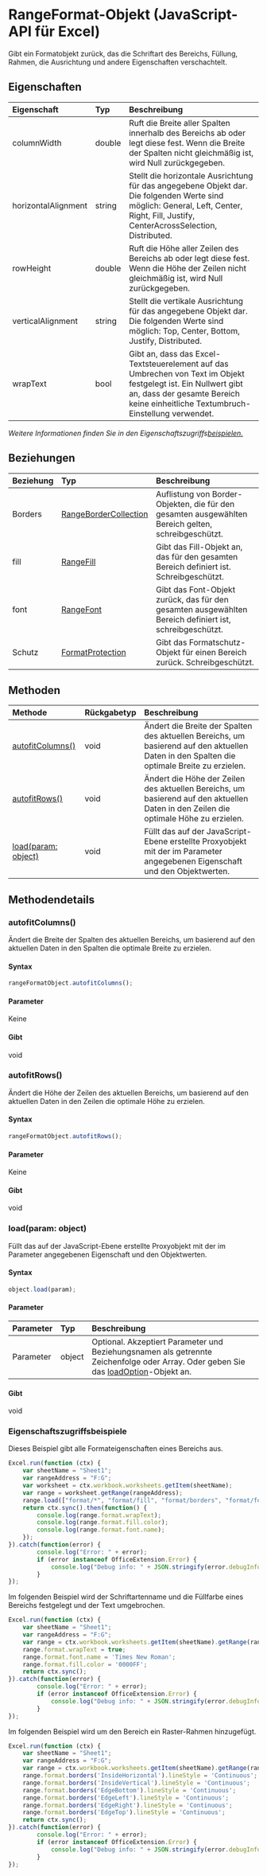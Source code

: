 # RangeFormat-Objekt (JavaScript-API für Excel)

Gibt ein Formatobjekt zurück, das die Schriftart des Bereichs, Füllung, Rahmen, die Ausrichtung und andere Eigenschaften verschachtelt.

## Eigenschaften

| Eigenschaft     | Typ   |Beschreibung
|:---------------|:--------|:----------|
|columnWidth|double|Ruft die Breite aller Spalten innerhalb des Bereichs ab oder legt diese fest. Wenn die Breite der Spalten nicht gleichmäßig ist, wird Null zurückgegeben.|
|horizontalAlignment|string|Stellt die horizontale Ausrichtung für das angegebene Objekt dar. Die folgenden Werte sind möglich: General, Left, Center, Right, Fill, Justify, CenterAcrossSelection, Distributed.|
|rowHeight|double|Ruft die Höhe aller Zeilen des Bereichs ab oder legt diese fest. Wenn die Höhe der Zeilen nicht gleichmäßig ist, wird Null zurückgegeben.|
|verticalAlignment|string|Stellt die vertikale Ausrichtung für das angegebene Objekt dar. Die folgenden Werte sind möglich: Top, Center, Bottom, Justify, Distributed.|
|wrapText|bool|Gibt an, dass das Excel-Textsteuerelement auf das Umbrechen von Text im Objekt festgelegt ist. Ein Nullwert gibt an, dass der gesamte Bereich keine einheitliche Textumbruch-Einstellung verwendet.|

_Weitere Informationen finden Sie in den Eigenschaftszugriffs[beispielen.](#beispielen.)_

## Beziehungen
| Beziehung | Typ   |Beschreibung|
|:---------------|:--------|:----------|
|Borders|[RangeBorderCollection](rangebordercollection.md)|Auflistung von Border-Objekten, die für den gesamten ausgewählten Bereich gelten, schreibgeschützt.|
|fill|[RangeFill](rangefill.md)|Gibt das Fill-Objekt an, das für den gesamten Bereich definiert ist. Schreibgeschützt.|
|font|[RangeFont](rangefont.md)|Gibt das Font-Objekt zurück, das für den gesamten ausgewählten Bereich definiert ist, schreibgeschützt.|
|Schutz|[FormatProtection](formatprotection.md)|Gibt das Formatschutz-Objekt für einen Bereich zurück. Schreibgeschützt.|

## Methoden

| Methode           | Rückgabetyp    |Beschreibung|
|:---------------|:--------|:----------|
|[autofitColumns()](#autofitcolumns)|void|Ändert die Breite der Spalten des aktuellen Bereichs, um basierend auf den aktuellen Daten in den Spalten die optimale Breite zu erzielen.|
|[autofitRows()](#autofitrows)|void|Ändert die Höhe der Zeilen des aktuellen Bereichs, um basierend auf den aktuellen Daten in den Zeilen die optimale Höhe zu erzielen.|
|[load(param: object)](#loadparam-object)|void|Füllt das auf der JavaScript-Ebene erstellte Proxyobjekt mit der im Parameter angegebenen Eigenschaft und den Objektwerten.|

## Methodendetails


### autofitColumns()
Ändert die Breite der Spalten des aktuellen Bereichs, um basierend auf den aktuellen Daten in den Spalten die optimale Breite zu erzielen.

#### Syntax
```js
rangeFormatObject.autofitColumns();
```

#### Parameter
Keine

#### Gibt 
void

### autofitRows()
Ändert die Höhe der Zeilen des aktuellen Bereichs, um basierend auf den aktuellen Daten in den Zeilen die optimale Höhe zu erzielen.

#### Syntax
```js
rangeFormatObject.autofitRows();
```

#### Parameter
Keine

#### Gibt 
void

### load(param: object)
Füllt das auf der JavaScript-Ebene erstellte Proxyobjekt mit der im Parameter angegebenen Eigenschaft und den Objektwerten.

#### Syntax
```js
object.load(param);
```

#### Parameter
| Parameter    | Typ   |Beschreibung|
|:---------------|:--------|:----------|
|Parameter|object|Optional. Akzeptiert Parameter und Beziehungsnamen als getrennte Zeichenfolge oder Array. Oder geben Sie das [loadOption](loadoption.md)-Objekt an.|

#### Gibt 
void
### Eigenschaftszugriffsbeispiele

Dieses Beispiel gibt alle Formateigenschaften eines Bereichs aus. 

```js
Excel.run(function (ctx) { 
    var sheetName = "Sheet1";
    var rangeAddress = "F:G";
    var worksheet = ctx.workbook.worksheets.getItem(sheetName);
    var range = worksheet.getRange(rangeAddress);
    range.load(["format/*", "format/fill", "format/borders", "format/font"]);
    return ctx.sync().then(function() {
        console.log(range.format.wrapText);
        console.log(range.format.fill.color);
        console.log(range.format.font.name);
    });
}).catch(function(error) {
        console.log("Error: " + error);
        if (error instanceof OfficeExtension.Error) {
            console.log("Debug info: " + JSON.stringify(error.debugInfo));
        }
});
```

Im folgenden Beispiel wird der Schriftartenname und die Füllfarbe eines Bereichs festgelegt und der Text umgebrochen. 

```js
Excel.run(function (ctx) { 
    var sheetName = "Sheet1";
    var rangeAddress = "F:G";
    var range = ctx.workbook.worksheets.getItem(sheetName).getRange(rangeAddress);
    range.format.wrapText = true;
    range.format.font.name = 'Times New Roman';
    range.format.fill.color = '0000FF';
    return ctx.sync(); 
}).catch(function(error) {
        console.log("Error: " + error);
        if (error instanceof OfficeExtension.Error) {
            console.log("Debug info: " + JSON.stringify(error.debugInfo));
        }
});
```

Im folgenden Beispiel wird um den Bereich ein Raster-Rahmen hinzugefügt.

```js
Excel.run(function (ctx) { 
    var sheetName = "Sheet1";
    var rangeAddress = "F:G";
    var range = ctx.workbook.worksheets.getItem(sheetName).getRange(rangeAddress);
    range.format.borders('InsideHorizontal').lineStyle = 'Continuous';
    range.format.borders('InsideVertical').lineStyle = 'Continuous';
    range.format.borders('EdgeBottom').lineStyle = 'Continuous';
    range.format.borders('EdgeLeft').lineStyle = 'Continuous';
    range.format.borders('EdgeRight').lineStyle = 'Continuous';
    range.format.borders('EdgeTop').lineStyle = 'Continuous';
    return ctx.sync(); 
}).catch(function(error) {
        console.log("Error: " + error);
        if (error instanceof OfficeExtension.Error) {
            console.log("Debug info: " + JSON.stringify(error.debugInfo));
        }
});
```
